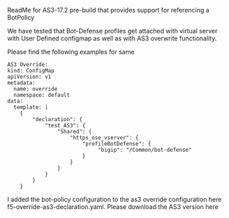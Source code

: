 ReadMe for AS3-17.2 pre-build that provides support for referencing a BotPolicy

We have tested that Bot-Defense profiles get attached with virtual server with User Defined configmap as well as with AS3 overwrite functionality.
 
Please find the following examples for same
 
```
AS3 Override:
kind: ConfigMap
apiVersion: v1
metadata:
  name: override
  namespace: default
data:
  template: |
    {
        "declaration": {
            "test_AS3": {
                "Shared": {
                    "https_ose_vserver": {
                        "profileBotDefense": {
                             "bigip": "/Common/bot-defense"
                        }
                    }
                }
            }
        }
    }
```
I added the bot-policy configuration to the as3 override configuration here f5-override-as3-declaration.yaml. Please download the AS3 version here 
